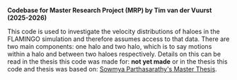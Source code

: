 **Codebase for Master Research Project (MRP) by Tim van der Vuurst (2025-2026)**

This code is used to investigate the velocity distributions of haloes in the FLAMINGO simulation and therefore assumes access to that data. 
There are two main components: one halo and two halo, which is to say motions within a halo and between two haloes respectively. Details on this can be read in the thesis this code was made for: **not yet made** or 
in the thesis this code and thesis was based on: [Sowmya Parthasarathy's Master Thesis](Sowmya/Thesis_Sowmya.pdf). 

